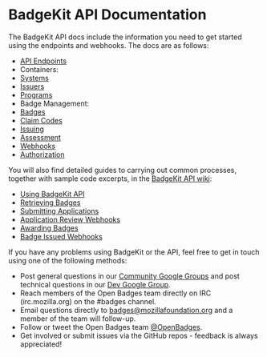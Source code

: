 # BadgeKit API Documentation

The BadgeKit API docs include the information you need to get started using the endpoints and webhooks. The docs are as follows:

* [API Endpoints](api-endpoints.md)
 * Containers:
  * [Systems](systems.md)
  * [Issuers](issuers.md)
  * [Programs](programs.md)
 * Badge Management:
  * [Badges](badges.md)
  * [Claim Codes](claim-codes.md)
  * [Issuing](issuing.md)
  * [Assessment](assessment.md)
* [Webhooks](webhooks.md)
* [Authorization](authorization.md)

You will also find detailed guides to carrying out common processes, together with sample code excerpts, in the [BadgeKit API wiki](https://github.com/mozilla/badgekit-api/wiki):

* [Using BadgeKit API](https://github.com/mozilla/badgekit-api/wiki/Using-BadgeKit-API)
* [Retrieving Badges](https://github.com/mozilla/badgekit-api/wiki/Retrieving-Badges)
* [Submitting Applications](https://github.com/mozilla/badgekit-api/wiki/Submitting-Applications)
* [Application Review Webhooks](https://github.com/mozilla/badgekit-api/wiki/Application-Review-Webhooks)
* [Awarding Badges](https://github.com/mozilla/badgekit-api/wiki/Awarding-Badges)
* [Badge Issued Webhooks](https://github.com/mozilla/badgekit-api/wiki/Badge-Issued-Webhooks)

If you have any problems using BadgeKit or the API, feel free to get in touch using one of the following methods:

* Post general questions in our [Community Google Groups](http://bit.ly/OBIGeneral) and post technical questions in our [Dev Google Group](http://bit.ly/OBIDev).
* Reach members of the Open Badges team directly on IRC (irc.mozilla.org) on the #badges channel.
* Email questions directly to [badges@mozillafoundation.org](mailto:badges@mozillafoundation.org) and a member of the team will follow-up.
* Follow or tweet the Open Badges team [@OpenBadges](https://twitter.com/OpenBadges).
* Get involved or submit issues via the GitHub repos - feedback is always appreciated!
